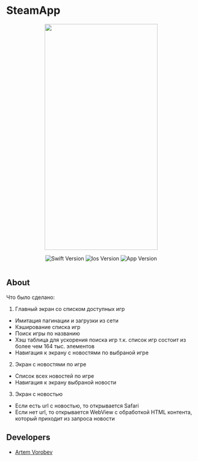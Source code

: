 # SteamApp

<p align="center">

<img src="https://github.com/IHIierO/SteamApp/assets/108677019/00b6039b-efb3-4dc4-8d17-36e6af9f19be" width="300" height="600">

</p>

<p align="center">
<img src="https://img.shields.io/badge/Swift-Version%205-lightgrey" alt="Swift Version">
<img src="https://img.shields.io/badge/Ios-Version%2015%2B-important" alt="Ios Version">
<img src="https://img.shields.io/badge/App-Version%201.0-informational" alt="App Version">
</p>

<p align="center">
<img src="https://komarev.com/ghpvc/?username=IHIierO&style=flat-square&color=blue" alt=""/>
</p>

## About

Что было сделано:

1) Главный экран со списком доступных игр

 - Имитация пагинации и загрузки из сети
 - Кэширование списка игр
 - Поиск игры по названию
 - Хэш таблица для ускорения поиска игр т.к. список игр состоит из более чем 164 тыс. элементов
 - Навигация к экрану с новостями по выбраной игре

2) Экран с новостями по игре

 - Список всех новостей по игре
 - Навигация к экрану выбраной новости

3) Экран с новостью

 - Если есть url с новостью, то открывается Safari
 - Если нет url, то открывается WebView с обработкой HTML контента, который приходит из запроса новости


## Developers

- [Artem Vorobev](https://gist.github.com/IHIierO)
